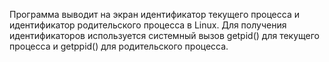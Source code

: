 Программа выводит на экран идентификатор текущего процесса и идентификатор 
родительского процесса в Linux. Для получения идентификаторов используется 
системный вызов getpid() для текущего процесса и getppid() для родительского 
процесса. 